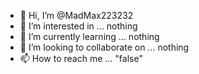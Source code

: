 - 👋 Hi, I’m @MadMax223232
- 👀 I’m interested in ... nothing
- 🌱 I’m currently learning ... nothing 
- 💞️ I’m looking to collaborate on ... nothing 
- 📫 How to reach me ... "false"

<!---
MadMax223232/MadMax223232 is a ✨ special ✨ repository because its `README.md` (this file) appears on your GitHub profile.
You can click the Preview link to take a look at your changes.
--->
